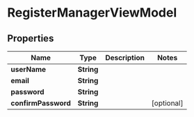 
# RegisterManagerViewModel

## Properties
Name | Type | Description | Notes
------------ | ------------- | ------------- | -------------
**userName** | **String** |  | 
**email** | **String** |  | 
**password** | **String** |  | 
**confirmPassword** | **String** |  |  [optional]



